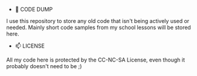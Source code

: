 - 🌱 CODE DUMP

I use this repository to store any old code that isn't being actively used or needed. Mainly short code samples from my school lessons will be stored here.

- 📫 LICENSE

All my code here is protected by the CC-NC-SA License, even though it probably doesn't need to be ;)


